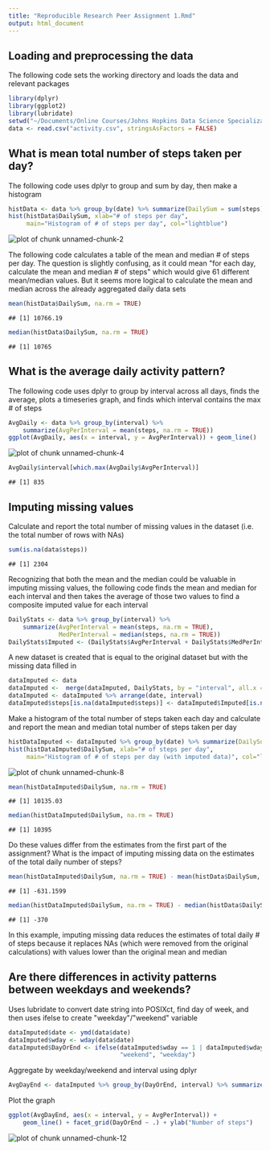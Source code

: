 ```yaml
---
title: "Reproducible Research Peer Assignment 1.Rmd"
output: html_document
---
```

## Loading and preprocessing the data
The following code sets the working directory and loads the data and relevant packages

```r
library(dplyr)
library(ggplot2)
library(lubridate)
setwd("~/Documents/Online Courses/Johns Hopkins Data Science Specialization/Course 5 - Reproducible Research")
data <- read.csv("activity.csv", stringsAsFactors = FALSE)
```

## What is mean total number of steps taken per day?
The following code uses dplyr to group and sum by day, then make a histogram

```r
histData <- data %>% group_by(date) %>% summarize(DailySum = sum(steps))
hist(histData$DailySum, xlab="# of steps per day", 
     main="Histogram of # of steps per day", col="lightblue")
```

![plot of chunk unnamed-chunk-2](figure/unnamed-chunk-2-1.png) 

The following code calculates a table of the mean and median # of steps per day.
The question is slightly confusing, as it could mean "for each day, calculate the
mean and median # of steps" which would give 61 different mean/median values.
But it seems more logical to calculate the mean and median across the already
aggregated daily data sets

```r
mean(histData$DailySum, na.rm = TRUE)
```

```
## [1] 10766.19
```

```r
median(histData$DailySum, na.rm = TRUE)
```

```
## [1] 10765
```

## What is the average daily activity pattern?

The following code uses dplyr to group by interval across all days, finds the 
average, plots a timeseries graph, and finds which interval contains the max # 
of steps


```r
AvgDaily <- data %>% group_by(interval) %>% 
    summarize(AvgPerInterval = mean(steps, na.rm = TRUE))
ggplot(AvgDaily, aes(x = interval, y = AvgPerInterval)) + geom_line()
```

![plot of chunk unnamed-chunk-4](figure/unnamed-chunk-4-1.png) 

```r
AvgDaily$interval[which.max(AvgDaily$AvgPerInterval)]
```

```
## [1] 835
```

## Imputing missing values

Calculate and report the total number of missing values in the dataset (i.e. the total number of rows with NAs)


```r
sum(is.na(data$steps))
```

```
## [1] 2304
```

Recognizing that both the mean and the median could be valuable in imputing missing values, the following code finds the mean and median for each interval and then
takes the average of those two values to find a composite imputed value for each interval


```r
DailyStats <- data %>% group_by(interval) %>% 
    summarize(AvgPerInterval = mean(steps, na.rm = TRUE),
              MedPerInterval = median(steps, na.rm = TRUE))
DailyStats$Imputed <- (DailyStats$AvgPerInterval + DailyStats$MedPerInterval)/2
```

A new dataset is created that is equal to the original dataset but with the missing data filled in

```r
dataImputed <- data
dataImputed <-  merge(dataImputed, DailyStats, by = "interval", all.x = TRUE)
dataImputed <- dataImputed %>% arrange(date, interval)
dataImputed$steps[is.na(dataImputed$steps)] <- dataImputed$Imputed[is.na(dataImputed$steps)]
```

Make a histogram of the total number of steps taken each day and calculate and report the mean and median total number of steps taken per day

```r
histDataImputed <- dataImputed %>% group_by(date) %>% summarize(DailySum = sum(steps))
hist(histDataImputed$DailySum, xlab="# of steps per day", 
     main="Histogram of # of steps per day (with imputed data)", col="lightgreen")
```

![plot of chunk unnamed-chunk-8](figure/unnamed-chunk-8-1.png) 

```r
mean(histDataImputed$DailySum, na.rm = TRUE)
```

```
## [1] 10135.03
```

```r
median(histDataImputed$DailySum, na.rm = TRUE)
```

```
## [1] 10395
```

Do these values differ from the estimates from the first part of the assignment? What is the impact of imputing missing data on the estimates of the total daily number of steps?

```r
mean(histDataImputed$DailySum, na.rm = TRUE) - mean(histData$DailySum, na.rm = TRUE)
```

```
## [1] -631.1599
```

```r
median(histDataImputed$DailySum, na.rm = TRUE) - median(histData$DailySum, na.rm = TRUE)
```

```
## [1] -370
```
In this example, imputing missing data reduces the estimates of total daily # of steps because it replaces NAs (which were removed from the original calculations) with values lower than the original mean and median

## Are there differences in activity patterns between weekdays and weekends?
Uses lubridate to convert date string into POSIXct, find day of week, and then uses ifelse to create "weekday"/"weekend" variable

```r
dataImputed$date <- ymd(data$date)
dataImputed$wday <- wday(data$date)
dataImputed$DayOrEnd <- ifelse(dataImputed$wday == 1 | dataImputed$wday == 7,
                               "weekend", "weekday")
```

Aggregate by weekday/weekend and interval using dplyr

```r
AvgDayEnd <- dataImputed %>% group_by(DayOrEnd, interval) %>% summarize(AvgPerInterval = mean(steps))
```

Plot the graph

```r
ggplot(AvgDayEnd, aes(x = interval, y = AvgPerInterval)) + 
    geom_line() + facet_grid(DayOrEnd ~ .) + ylab("Number of steps")
```

![plot of chunk unnamed-chunk-12](figure/unnamed-chunk-12-1.png) 


